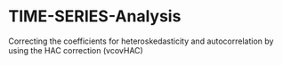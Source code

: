 # TIME-SERIES-Analysis
Correcting the coefficients for heteroskedasticity and autocorrelation by using the HAC correction (vcovHAC)
